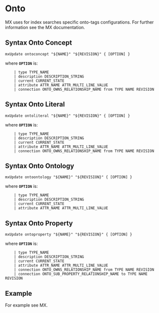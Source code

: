 <!--
 *
 *  This file is part of MxUpdate <http://www.mxupdate.org>.
 *
 *  MxUpdate is a deployment tool for a PLM platform to handle
 *  administration objects as single update files (configuration item).
 *
 *  Copyright (C) 2008-2017 The MxUpdate Team
 *
 *  The Manual of MxUpdate is licensed under a CC BY-NC-SA 4.0 license
 *  (Creative Commons Attribution-NonCommercial-ShareAlike 4.0 
 *  International 4.0 license).
 *
 *  You should have received a copy of the license along with this
 *  work. If not, see <http://creativecommons.org/licenses/by-nc-sa/4.0/>.
 *
-->

# Onto
MX uses for index searches specific onto-tags configurations. For further information see the MX documentation.

## Syntax Onto Concept
```
mxUpdate ontoconcept "${NAME}" "${REVISION}" { [OPTION] }
```
where **`OPTION`** is:
```
    | type TYPE_NAME
    | description DESCRIPTION_STRING
    | current CURRENT_STATE
    | attribute ATTR_NAME ATTR_MULTI_LINE_VALUE
    | connection ONTO_OWNS_RELATIONSHIP_NAME from TYPE NAME REVISION
```

## Syntax Onto Literal
```
mxUpdate ontoliteral "${NAME}" "${REVISION}" { [OPTION] }
```
where **`OPTION`** is:
```
    | type TYPE_NAME
    | description DESCRIPTION_STRING
    | current CURRENT_STATE
    | attribute ATTR_NAME ATTR_MULTI_LINE_VALUE
    | connection ONTO_OWNS_RELATIONSHIP_NAME from TYPE NAME REVISION
```

## Syntax Onto Ontology
```
mxUpdate ontoontology "${NAME}" "${REVISION}" { [OPTION] }
```
where **`OPTION`** is:
```
    | type TYPE_NAME
    | description DESCRIPTION_STRING
    | current CURRENT_STATE
    | attribute ATTR_NAME ATTR_MULTI_LINE_VALUE
```

## Syntax Onto Property
```
mxUpdate ontoproperty "${NAME}" "${REVISION}" { [OPTION] }
```
where **`OPTION`** is:
```
    | type TYPE_NAME
    | description DESCRIPTION_STRING
    | current CURRENT_STATE
    | attribute ATTR_NAME ATTR_MULTI_LINE_VALUE
    | connection ONTO_OWNS_RELATIONSHIP_NAME from TYPE NAME REVISION
    | connection ONTO_SUB_PROPERTY_RELATIONSHIP_NAME to TYPE NAME REVISION
```

## Example
For example see MX.
